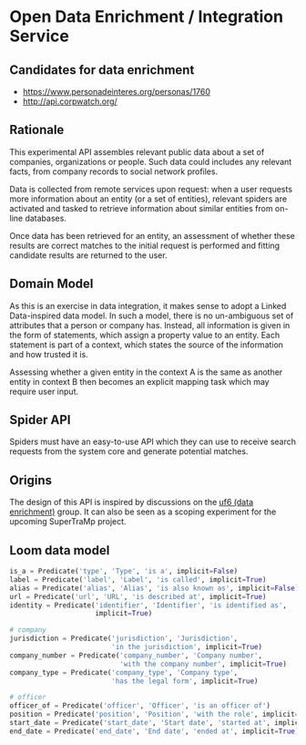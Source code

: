 # Open Data Enrichment / Integration Service

## Candidates for data enrichment

* https://www.personadeinteres.org/personas/1760
* http://api.corpwatch.org/ 

## Rationale

This experimental API assembles relevant public data about a set of
companies, organizations or people. Such data could includes any
relevant facts, from company records to social network profiles.

Data is collected from remote services upon request: when a user
requests more information about an entity (or a set of entities),
relevant spiders are activated and tasked to retrieve information
about similar entities from on-line databases.

Once data has been retrieved for an entity, an assessment of whether
these results are correct matches to the initial request is
performed and fitting candidate results are returned to the user.

## Domain Model

As this is an exercise in data integration, it makes sense to
adopt a Linked Data-inspired data model. In such a model, there
is no un-ambiguous set of attributes that a person or company has.
Instead, all information is given in the form of statements, which
assign a property value to an entity. Each statement is part of a
context, which states the source of the information and how
trusted it is.

Assessing whether a given entity in the context A is the same as
another entity in context B then becomes an explicit mapping task
which may require user input.

## Spider API

Spiders must have an easy-to-use API which they can use to receive
search requests from the system core and generate potential matches.

## Origins

The design of this API is inspired by discussions on the
[uf6 (data enrichment)](http://github.com/uf6) group. It can also be
seen as a scoping experiment for the upcoming SuperTraMp project.

## Loom data model

```python
is_a = Predicate('type', 'Type', 'is a', implicit=False)
label = Predicate('label', 'Label', 'is called', implicit=True)
alias = Predicate('alias', 'Alias', 'is also known as', implicit=False)
url = Predicate('url', 'URL', 'is described at', implicit=True)
identity = Predicate('identifier', 'Identifier', 'is identified as',
                     implicit=True)

# company
jurisdiction = Predicate('jurisdiction', 'Jurisdiction',
                         'in the jurisdiction', implicit=True)
company_number = Predicate('company_number', 'Company number',
                           'with the company number', implicit=True)
company_type = Predicate('company_type', 'Company type',
                         'has the legal form', implicit=True)

# officer
officer_of = Predicate('officer', 'Officer', 'is an officer of')
position = Predicate('position', 'Position', 'with the role', implicit=True)
start_date = Predicate('start_date', 'Start date', 'started at', implicit=True)
end_date = Predicate('end_date', 'End date', 'ended at', implicit=True)
```
